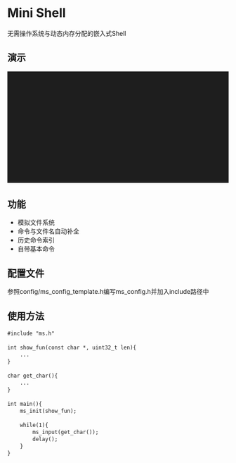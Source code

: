 # Mini Shell

无需操作系统与动态内存分配的嵌入式Shell

## 演示

![image](./doc/shell.gif)

## 功能

* 模拟文件系统
* 命令与文件名自动补全
* 历史命令索引
* 自带基本命令

## 配置文件

参照config/ms_config_template.h编写ms_config.h并加入include路径中

## 使用方法

    #include "ms.h"

    int show_fun(const char *, uint32_t len){
        ...
    }

    char get_char(){
        ...
    }

    int main(){
        ms_init(show_fun);

        while(1){
            ms_input(get_char());
            delay();
        }
    }
